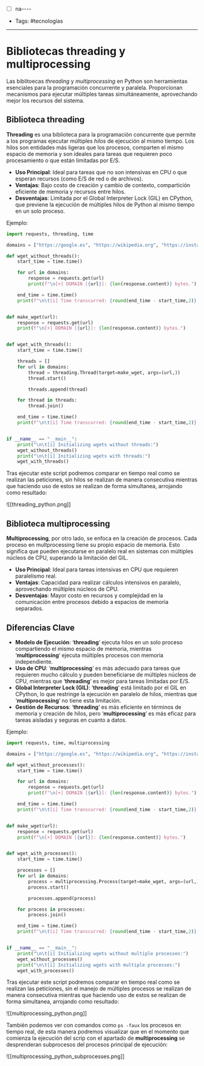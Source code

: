 - [ ] na----
- Tags: #tecnologías
-----
# Bibliotecas **threading** y **multiprocessing**

Las biblitoecas *threading* y *multiprocessing* en Python son herramientas esenciales para la programación concurrente y paralela. Proporcionan mecanismos para ejecutar múltiples tareas simultáneamente, aprovechando mejor los recursos del sistema. 
## Biblioteca threading

**Threading** es una biblioteca para la programación concurrente que permite a los programas ejecutar múltiples *hilos* de ejecución al mismo tiempo. Los hilos son entidades más ligeras que los procesos, comparten el mismo espacio de memoria y son ideales para tareas que requieren poco procesamiento o que están limitadas por E/S.

- **Uso Principal**: Ideal para tareas que no son intensivas en CPU o que esperan recursos (como E/S de red o de archivos).
- **Ventajas**: Bajo costo de creación y cambio de contexto, compartición eficiente de memoria y recursos entre hilos.
- **Desventajas**: Limitada por el Global Interpreter Lock (GIL) en CPython, que previene la ejecución de múltiples hilos de Python al mismo tiempo en un solo proceso.

Ejemplo:
```python
import requests, threading, time

domains = ["https://google.es", "https://wikipedia.org", "https://instagram.com", "https://facebook.com", "https://yahoo.com"]

def wget_without_threads():
	start_time = time.time()

	for url in domains:
		response = requests.get(url)
		print(f"\n[+] DOMAIN [{url}]: {len(response.content)} bytes.")

	end_time = time.time()
	print(f"\n\t[i] Time transcurred: {round(end_time - start_time,2)} s")


def make_wget(url):
	response = requests.get(url)
	print(f"\n[+] DOMAIN [{url}]: {len(response.content)} bytes.")


def wget_with_threads():
	start_time = time.time()

	threads = []
	for url in domains:
		thread = threading.Thread(target=make_wget, args=(url,))
		thread.start()

		threads.append(thread)

	for thread in threads:
		thread.join()

	end_time = time.time()
	print(f"\n\t[i] Time transcurred: {round(end_time - start_time,2)} s\n\n")


if __name__ == "__main__":
	print("\n\t[i] Initializing wgets without threads:")
	wget_without_threads()
	print("\n\t[i] Initializing wgets with threads:")
	wget_with_threads()
```

Tras ejecutar este script podremos comparar en tiempo real como se realizan las peticiones, sin hilos se realizan de manera consecutiva mientras que haciendo uso de estos se realizan de forma simultanea, arrojando como resultado: 

![[threading_python.png]]
## Biblioteca multiprocessing

**Multiprocessing**, por otro lado, se enfoca en la creación de procesos. Cada proceso en multprocessing tiene su propio espacio de memoria. Esto significa que pueden ejecutarse en paralelo real en sistemas con múltiples núcleos de CPU, superando la limitación del GIL.

- **Uso Principal**: Ideal para tareas intensivas en CPU que requieren paralelismo real.
- **Ventajas**: Capacidad para realizar cálculos intensivos en paralelo, aprovechando múltiples núcleos de CPU.
- **Desventajas**: Mayor costo en recursos y complejidad en la comunicación entre procesos debido a espacios de memoria separados.
## Diferencias Clave

- **Modelo de Ejecución**: ‘**threading**‘ ejecuta hilos en un solo proceso compartiendo el mismo espacio de memoria, mientras ‘**multiprocessing**‘ ejecuta múltiples procesos con memoria independiente.
- **Uso de CPU**: ‘**multiprocessing**‘ es más adecuado para tareas que requieren mucho cálculo y pueden beneficiarse de múltiples núcleos de CPU, mientras que ‘**threading**‘ es mejor para tareas limitadas por E/S.
- **Global Interpreter Lock (GIL)**: ‘**threading**‘ está limitado por el GIL en CPython, lo que restringe la ejecución en paralelo de hilos, mientras que ‘**multiprocessing**‘ no tiene esta limitación.
- **Gestión de Recursos**: ‘**threading**‘ es más eficiente en términos de memoria y creación de hilos, pero ‘**multiprocessing**‘ es más eficaz para tareas aisladas y seguras en cuanto a datos.

Ejemplo:
```python
import requests, time, multiprocessing

domains = ["https://google.es", "https://wikipedia.org", "https://instagram.com", "https://facebook.com", "https://yahoo.com"]

def wget_without_processes():
	start_time = time.time()

	for url in domains:
		response = requests.get(url)
		print(f"\n[+] DOMAIN [{url}]: {len(response.content)} bytes.")

	end_time = time.time()
	print(f"\n\t[i] Time transcurred: {round(end_time - start_time,2)} s")


def make_wget(url):
	response = requests.get(url)
	print(f"\n[+] DOMAIN [{url}]: {len(response.content)} bytes.")


def wget_with_processes():
	start_time = time.time()

	processes = []
	for url in domains:
		process = multiprocessing.Process(target=make_wget, args=(url,))
		process.start()

		processes.append(process)

	for process in processes:
		process.join()

	end_time = time.time()
	print(f"\n\t[i] Time transcurred: {round(end_time - start_time,2)} s\n\n")


if __name__ == "__main__":
	print("\n\t[i] Initializing wgets without multiple processes:")
	wget_without_processes()
	print("\n\t[i] Initializing wgets with multiple processes:")
	wget_with_processes()
```

Tras ejecutar este script podremos comparar en tiempo real como se realizan las peticiones, sin el manejo de múltiples procesos se realizan de manera consecutiva mientras que haciendo uso de estos se realizan de forma simultanea, arrojando como resultado: 

![[multiprocessing_python.png]]

También podemos ver con comandos como `ps -faux` los procesos en tiempo real, de esta manera podremos visualizar que en el momento que comienza la ejecución del scrip con el apartado de **multiprocessing** se desprenderan subprocesos del procesos principal de ejecución: 

![[multiprocessing_python_subprocesses.png]]